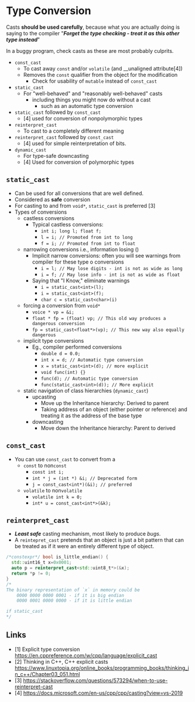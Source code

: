# Type Conversion

Casts **should be used carefully**, because what you are actually doing is saying to the compiler "**_Forget the type checking - treat it as this other type instead_**"

In a buggy program, check casts as these are most probably culprits.

- `const_cast`
  - To cast away `const` and/or `volatile` (and __unaligned attribute[4])
  - Removes the `const` qualifier from the object for the modification
    - Check for usability of `mutable` instead of `const_cast`
- `static_cast`
  - For "well-behaved" and "reasonably well-behaved" casts
    - including things you might now do without a cast
      - such as an automatic type conversion
- `static_cast` followed by `const_cast`
  - [4] used for conversion of nonpolymorphic types
- `reinterpret_cast`
  - To cast to a completely different meaning
- `reinterpret_cast` followed by `const_cast`
  - [4] used for simple reinterpretation of bits.
- `dynamic_cast`
  - For type-safe downcasting
  - [4] Used for conversion of polymorphic types

## `static_cast`

- Can be used for all conversions that are well defined.
- Considered as **safe** conversion
- For casting to and from `void*`, `static_cast` is preferred [3]
- Types of conversions
  - castless conversions
    - Typical castless conversions:
      - `int i; long l; float f;`
      - `l = i; // Promoted from int to long`
      - `f = i; // Promoted from int to float`
  - narrowing conversions i.e., information losing ()
    - Implicit narrow conversions: often you will see warnings from compiler for these type o conversions
      - `i = l; // May lose digits - int is not as wide as long`
      - `i = f; // May lose info - int is not as wide as float`
    - Saying that "I Know," eliminate warnings
      - `i = static_cast<int>(l);`
      - `i = static_cast<int>(f);`
      - `char c = static_cast<char>(i)`
  - forcing a conversion from `void*`
    - `voice * vp = &i;`
    - `float * fp = (float) vp; // This old way produces a dangerous conversion`
    - `fp = static_cast<float*>(vp); // This new way also equally dangerous`
  - implicit type conversions
    - Eg., compiler performed conversions
      - `double d = 0.0;`
      - `int x = d; // Automatic type conversion`
      - `x = static_cast<int>(d); // more explicit`
      - `void func(int) {}`
      - `func(d); // Automatic type conversion`
      - `func(static_cast<int>(d)); // More explicit`
  - static navigation of class hierarchies (`dynamic_cast`)
    - upcasting
      - Move up the Inheritance hierarchy: Derived to parent
      - Taking address of an object (either pointer or reference) and treating it as the address of the base type
    - downcasting
      - Move down the Inheritance hierarchy: Parent to derived

## `const_cast`

- You can use `const_cast` to convert from a
  - `const` to non`const`
    - `const int i;`
    - `int * j = (int *) &i; // Deprecated form`
    - `j = const_cast<int*)(&i); // preferred`
  - `volatile` to non`volatile`
    - `volatile int k = 0;`
    - `int* u = const_cast<int*>(&k);`

## `reinterpret_cast`

- **_Least safe_** casting mechanism, most likely to produce _bugs_.
- A `reintepret_cast` pretends that an object is just a bit pattern that can be treated as if it were an entirely different type of object.

```cpp
/*constexpr*/ bool is_little_endian() {
  std::uint16_t x=0x0001;
  auto p = reinterpret_cast<std::uint8_t*>(&x);
  return *p != 0;
}
/*
The binary representation of `x` in memory could be
    0000 0000 0000 0001 - if it is big endian
    0000 0001 0000 0000 - if it is little endian

if static_cast
*/
```

## Links

- [1] Explicit type conversion <https://en.cppreference.com/w/cpp/language/explicit_cast>
- [2] Thinking in C++, C++ explicit casts <https://www.linuxtopia.org/online_books/programming_books/thinking_in_c++/Chapter03_051.html>
- [3] <https://stackoverflow.com/questions/573294/when-to-use-reinterpret-cast>
- [4] <https://docs.microsoft.com/en-us/cpp/cpp/casting?view=vs-2019>
